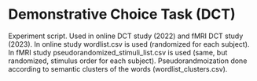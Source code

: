 # Demonstrative Choice Task (DCT) 
Experiment script. 
Used in online DCT study (2022) and fMRI DCT study (2023). 
In online study wordlist.csv is used (randomized for each subject). 
In fMRI study pseudorandomized_stimuli_list.csv is used (same, but randomized, stimulus order for each subject). Pseudorandmoization done according to semantic clusters of the words (wordlist_clusters.csv). 

